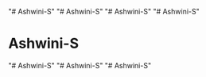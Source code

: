 "# Ashwini-S" 
"# Ashwini-S" 
"# Ashwini-S" 
"# Ashwini-S" 
# Ashwini-S
"# Ashwini-S" 
"# Ashwini-S" 
"# Ashwini-S" 

